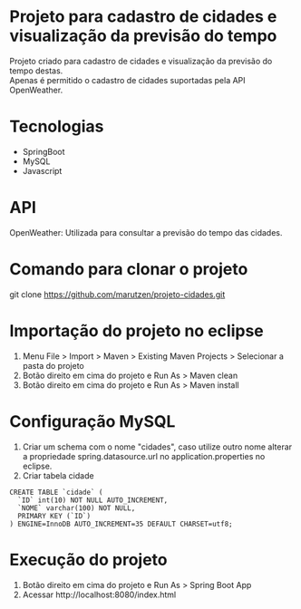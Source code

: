 # Projeto para cadastro de cidades e visualização da previsão do tempo
Projeto criado para cadastro de cidades e visualização da previsão do tempo destas. <br>
Apenas é permitido o cadastro de cidades suportadas pela API OpenWeather.

# Tecnologias
 - SpringBoot
 - MySQL
 - Javascript

# API
OpenWeather: Utilizada para consultar a previsão do tempo das cidades.

# Comando para clonar o projeto
git clone https://github.com/marutzen/projeto-cidades.git

# Importação do projeto no eclipse
1. Menu File > Import > Maven > Existing Maven Projects > Selecionar a pasta do projeto
2. Botão direito em cima do projeto e Run As > Maven clean
3. Botão direito em cima do projeto e Run As > Maven install

# Configuração MySQL
1. Criar um schema com o nome "cidades", caso utilize outro nome alterar a propriedade spring.datasource.url no application.properties no eclipse.
2. Criar tabela cidade

```
CREATE TABLE `cidade` (
  `ID` int(10) NOT NULL AUTO_INCREMENT,
  `NOME` varchar(100) NOT NULL,
  PRIMARY KEY (`ID`)
) ENGINE=InnoDB AUTO_INCREMENT=35 DEFAULT CHARSET=utf8;
```

# Execução do projeto
1. Botão direito em cima do projeto e Run As > Spring Boot App
2. Acessar http://localhost:8080/index.html
